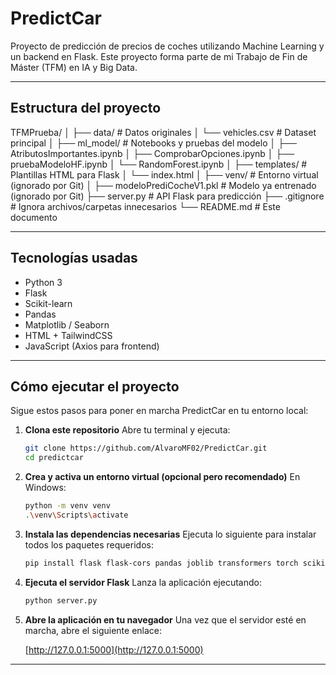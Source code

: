 # PredictCar

Proyecto de predicción de precios de coches utilizando Machine Learning y un backend en Flask. Este proyecto forma parte de mi Trabajo de Fin de Máster (TFM) en IA y Big Data.

---

## Estructura del proyecto

TFMPrueba/
│
├── data/ # Datos originales
│ └── vehicles.csv # Dataset principal
│
├── ml_model/ # Notebooks y pruebas del modelo
│ ├── AtributosImportantes.ipynb
│ ├── ComprobarOpciones.ipynb
│ ├── pruebaModeloHF.ipynb
│ └── RandomForest.ipynb
│
├── templates/ # Plantillas HTML para Flask
│ └── index.html
│
├── venv/ # Entorno virtual (ignorado por Git)
│
├── modeloPrediCocheV1.pkl # Modelo ya entrenado (ignorado por Git)
├── server.py # API Flask para predicción
├── .gitignore # Ignora archivos/carpetas innecesarios
└── README.md # Este documento

---

## Tecnologías usadas

- Python 3
- Flask
- Scikit-learn
- Pandas
- Matplotlib / Seaborn
- HTML + TailwindCSS
- JavaScript (Axios para frontend)

---


## Cómo ejecutar el proyecto

Sigue estos pasos para poner en marcha PredictCar en tu entorno local:

1. **Clona este repositorio**
   Abre tu terminal y ejecuta:

   ```bash
   git clone https://github.com/AlvaroMF02/PredictCar.git
   cd predictcar
   ```

2. **Crea y activa un entorno virtual (opcional pero recomendado)**
   En Windows:

   ```bash
   python -m venv venv
   .\venv\Scripts\activate
   ```

3. **Instala las dependencias necesarias**
   Ejecuta lo siguiente para instalar todos los paquetes requeridos:

   ```bash
   pip install flask flask-cors pandas joblib transformers torch scikit_learn deep_translator
   ```

4. **Ejecuta el servidor Flask**
   Lanza la aplicación ejecutando:

   ```bash
   python server.py
   ```

5. **Abre la aplicación en tu navegador**
   Una vez que el servidor esté en marcha, abre el siguiente enlace:

   [http://127.0.0.1:5000](http://127.0.0.1:5000)

---